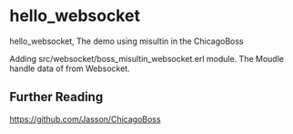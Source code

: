 hello_websocket
===============

hello_websocket, The demo using misultin in the ChicagoBoss

Adding  src/websocket/boss_misultin_websocket.erl module. The Moudle handle data of from Websocket.

Further Reading
---------------

<https://github.com/Jasson/ChicagoBoss>      
